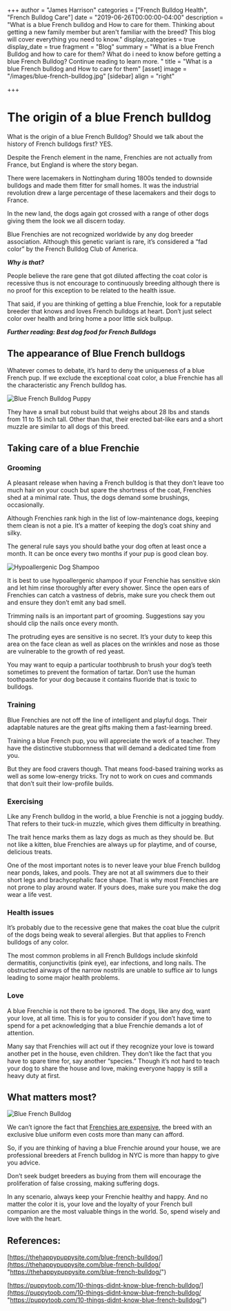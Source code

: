+++
author = "James Harrison"
categories = ["French Bulldog Health", "French Bulldog Care"]
date = "2019-06-26T00:00:00-04:00"
description = "What is a blue French bulldog and How to care for them. Thinking about getting a new family member but aren't familiar with the breed? This blog will cover everything you need to know."
display_categories = true
display_date = true
fragment = "Blog"
summary = "What is a blue French Bulldog and how to care for them? What do i need to know before getting a blue French Bulldog? Continue reading to learn more. "
title = "What is a blue French bulldog and How to care for them"
[asset]
image = "/images/blue-french-bulldog.jpg"
[sidebar]
align = "right"

+++
# The origin of a blue French bulldog

What is the origin of a blue French Bulldog? Should we talk about the history of French bulldogs first? YES.

Despite the French element in the name, Frenchies are not actually from France, but England is where the story began.

There were lacemakers in Nottingham during 1800s tended to downside bulldogs and made them fitter for small homes. It was the industrial revolution drew a large percentage of these lacemakers and their dogs to France.

In the new land, the dogs again got crossed with a range of other dogs giving them the look we all discern today.

Blue Frenchies are not recognized worldwide by any dog breeder association. Although this genetic variant is rare, it’s considered a “fad color” by the French Bulldog Club of America.

**_Why is that?_**

People believe the rare gene that got diluted affecting the coat color is recessive thus is not encourage to continuously breeding although there is no proof for this exception to be related to the health issue.

That said, if you are thinking of getting a blue Frenchie, look for a reputable breeder that knows and loves French bulldogs at heart. Don’t just select color over health and bring home a poor little sick bullpup.

**_Further reading: Best dog food for French Bulldogs_**

## The appearance of Blue French bulldogs

Whatever comes to debate, it’s hard to deny the uniqueness of a blue French pup. If we exclude the exceptional coat color, a blue Frenchie has all the characteristic any French bulldog has.

![Blue French Bulldog Puppy](/images/Blue-French-Bulldog-Puppy.jpg "Blue-french-bulldog-puppy")

They have a small but robust build that weighs about 28 lbs and stands from 11 to 15 inch tall. Other than that, their erected bat-like ears and a short muzzle are similar to all dogs of this breed.

## Taking care of a blue Frenchie

### Grooming

A pleasant release when having a French bulldog is that they don’t leave too much hair on your couch but spare the shortness of the coat, Frenchies shed at a minimal rate. Thus, the dogs demand some brushings, occasionally.

Although Frenchies rank high in the list of low-maintenance dogs, keeping them clean is not a pie. It’s a matter of keeping the dog’s coat shiny and silky.

The general rule says you should bathe your dog often at least once a month. It can be once every two months if your pup is good clean boy.

![Hypoallergenic Dog Shampoo](/images/Hypoallergenic-dog-shampoo.jpg "Hypoallergenic-dog-shampoo")

It is best to use hypoallergenic shampoo if your Frenchie has sensitive skin and let him rinse thoroughly after every shower. Since the open ears of Frenchies can catch a vastness of debris, make sure you check them out and ensure they don’t emit any bad smell.

Trimming nails is an important part of grooming. Suggestions say you should clip the nails once every month.

The protruding eyes are sensitive is no secret. It’s your duty to keep this area on the face clean as well as places on the wrinkles and nose as those are vulnerable to the growth of red yeast.

You may want to equip a particular toothbrush to brush your dog’s teeth sometimes to prevent the formation of tartar. Don’t use the human toothpaste for your dog because it contains fluoride that is toxic to bulldogs.

### Training

Blue Frenchies are not off the line of intelligent and playful dogs. Their adaptable natures are the great gifts making them a fast-learning breed.

Training a blue French pup, you will appreciate the work of a teacher. They have the distinctive stubbornness that will demand a dedicated time from you.

But they are food cravers though. That means food-based training works as well as some low-energy tricks. Try not to work on cues and commands that don’t suit their low-profile builds.

### Exercising

Like any French bulldog in the world, a blue Frenchie is not a jogging buddy. That refers to their tuck-in muzzle, which gives them difficulty in breathing.

The trait hence marks them as lazy dogs as much as they should be. But not like a kitten, blue Frenchies are always up for playtime, and of course, delicious treats.

One of the most important notes is to never leave your blue French bulldog near ponds, lakes, and pools. They are not at all swimmers due to their short legs and brachycephalic face shape. That is why most Frenchies are not prone to play around water. If yours does, make sure you make the dog wear a life vest.

### Health issues

It’s probably due to the recessive gene that makes the coat blue the culprit of the dogs being weak to several allergies. But that applies to French bulldogs of any color.

The most common problems in all French Bulldogs  include skinfold dermatitis, conjunctivitis (pink eye), ear infections, and long nails. The obstructed airways of the narrow nostrils are unable to suffice air to lungs leading to some major health problems.

### Love

A blue Frenchie is not there to be ignored. The dogs, like any dog, want your love, at all time. This is for you to consider if you don’t have time to spend for a pet acknowledging that a blue Frenchie demands a lot of attention.

Many say that Frenchies will act out if they recognize your love is toward another pet in the house, even children. They don’t like the fact that you have to spare time for, say another “species.” Though it’s not hard to teach your dog to share the house and love, making everyone happy is still a heavy duty at first.

## What matters most?

![Blue French Bulldog](/images/blue-french-bulldog.jpg "Blue-French-Bulldog")

We can’t ignore the fact that [Frenchies are expensive](https://frenchbulldog.nyc/why-french-bulldogs-are-expensive-before-adoption/), the breed with an exclusive blue uniform even costs more than many can afford.

So, if you are thinking of having a blue Frenchie around your house, we are professional breeders at French bulldog in NYC is more than happy to give you advice.

Don’t seek budget breeders as buying from them will encourage the proliferation of false crossing, making suffering dogs.

In any scenario, always keep your Frenchie healthy and happy. And no matter the color it is, your love and the loyalty of your French bull companion are the most valuable things in the world. So, spend wisely and love with the heart.

## References:

[https://thehappypuppysite.com/blue-french-bulldog/](https://thehappypuppysite.com/blue-french-bulldog/ "https://thehappypuppysite.com/blue-french-bulldog/")

[https://puppytoob.com/10-things-didnt-know-blue-french-bulldog/](https://puppytoob.com/10-things-didnt-know-blue-french-bulldog/ "https://puppytoob.com/10-things-didnt-know-blue-french-bulldog/")